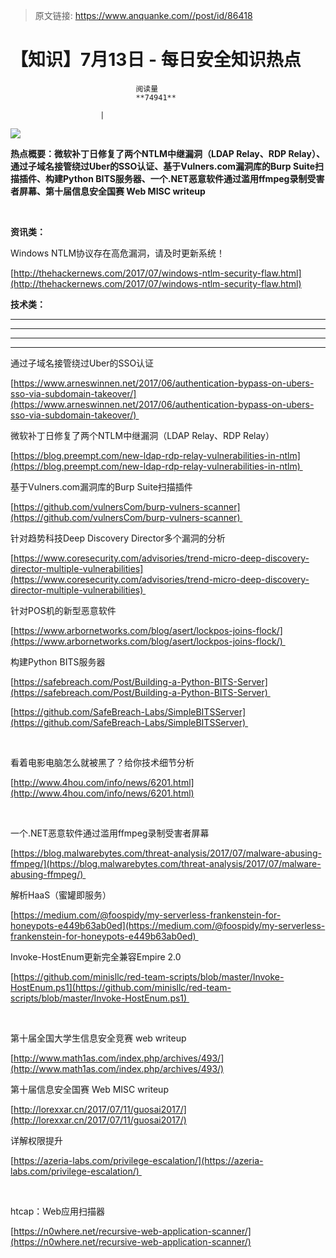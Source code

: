 > 原文链接: https://www.anquanke.com//post/id/86418 


# 【知识】7月13日 - 每日安全知识热点


                                阅读量   
                                **74941**
                            
                        |
                        
                                                                                    



[![](https://p4.ssl.qhimg.com/t01a8a1ae677e365fda.png)](https://p4.ssl.qhimg.com/t01a8a1ae677e365fda.png)

**热点概要：微软补丁日修复了两个NTLM中继漏洞（LDAP Relay、RDP Relay）、通过子域名接管绕过Uber的SSO认证、基于Vulners.com漏洞库的Burp Suite扫描插件、构建Python BITS服务器、一个.NET恶意软件通过滥用ffmpeg录制受害者屏幕、第十届信息安全国赛 Web MISC writeup <strong>**</strong>

**<br>**

**资讯类：**



























Windows NTLM协议存在高危漏洞，请及时更新系统！

[http://thehackernews.com/2017/07/windows-ntlm-security-flaw.html](http://thehackernews.com/2017/07/windows-ntlm-security-flaw.html)





**技术类：**

****

****

****





****































































































[](http://motherboard.vice.com/read/the-worst-hacks-of-2016)











[](https://feicong.github.io/tags/macOS%E8%BD%AF%E4%BB%B6%E5%AE%89%E5%85%A8/)



[](https://github.com/GradiusX/HEVD-Python-Solutions/blob/master/Win10%20x64%20v1511/HEVD_arbitraryoverwrite.py)

























































































































































通过子域名接管绕过Uber的SSO认证

[https://www.arneswinnen.net/2017/06/authentication-bypass-on-ubers-sso-via-subdomain-takeover/](https://www.arneswinnen.net/2017/06/authentication-bypass-on-ubers-sso-via-subdomain-takeover/) 



微软补丁日修复了两个NTLM中继漏洞（LDAP Relay、RDP Relay）

[https://blog.preempt.com/new-ldap-rdp-relay-vulnerabilities-in-ntlm](https://blog.preempt.com/new-ldap-rdp-relay-vulnerabilities-in-ntlm) 



基于Vulners.com漏洞库的Burp Suite扫描插件

[https://github.com/vulnersCom/burp-vulners-scanner](https://github.com/vulnersCom/burp-vulners-scanner) 



针对趋势科技Deep Discovery Director多个漏洞的分析

[https://www.coresecurity.com/advisories/trend-micro-deep-discovery-director-multiple-vulnerabilities](https://www.coresecurity.com/advisories/trend-micro-deep-discovery-director-multiple-vulnerabilities) 



针对POS机的新型恶意软件

[https://www.arbornetworks.com/blog/asert/lockpos-joins-flock/](https://www.arbornetworks.com/blog/asert/lockpos-joins-flock/) 



构建Python BITS服务器

[https://safebreach.com/Post/Building-a-Python-BITS-Server](https://safebreach.com/Post/Building-a-Python-BITS-Server) 

[https://github.com/SafeBreach-Labs/SimpleBITSServer](https://github.com/SafeBreach-Labs/SimpleBITSServer) 

<br>



看着电影电脑怎么就被黑了？给你技术细节分析

[http://www.4hou.com/info/news/6201.html](http://www.4hou.com/info/news/6201.html)

<br>

一个.NET恶意软件通过滥用ffmpeg录制受害者屏幕

[https://blog.malwarebytes.com/threat-analysis/2017/07/malware-abusing-ffmpeg/](https://blog.malwarebytes.com/threat-analysis/2017/07/malware-abusing-ffmpeg/) 



解析HaaS（蜜罐即服务）

[https://medium.com/@foospidy/my-serverless-frankenstein-for-honeypots-e449b63ab0ed](https://medium.com/@foospidy/my-serverless-frankenstein-for-honeypots-e449b63ab0ed) 



Invoke-HostEnum更新完全兼容Empire 2.0

[https://github.com/minisllc/red-team-scripts/blob/master/Invoke-HostEnum.ps1](https://github.com/minisllc/red-team-scripts/blob/master/Invoke-HostEnum.ps1) 

<br>



第十届全国大学生信息安全竞赛 web writeup

[http://www.math1as.com/index.php/archives/493/](http://www.math1as.com/index.php/archives/493/)



第十届信息安全国赛 Web MISC writeup

[http://lorexxar.cn/2017/07/11/guosai2017/](http://lorexxar.cn/2017/07/11/guosai2017/)



详解权限提升

[https://azeria-labs.com/privilege-escalation/](https://azeria-labs.com/privilege-escalation/) 

<br>



htcap：Web应用扫描器

[https://n0where.net/recursive-web-application-scanner/](https://n0where.net/recursive-web-application-scanner/)

<br>


